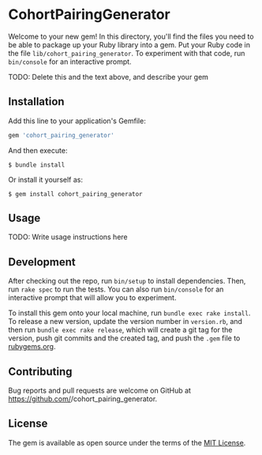 # CohortPairingGenerator

Welcome to your new gem! In this directory, you'll find the files you need to be able to package up your Ruby library into a gem. Put your Ruby code in the file `lib/cohort_pairing_generator`. To experiment with that code, run `bin/console` for an interactive prompt.

TODO: Delete this and the text above, and describe your gem

## Installation

Add this line to your application's Gemfile:

```ruby
gem 'cohort_pairing_generator'
```

And then execute:

    $ bundle install

Or install it yourself as:

    $ gem install cohort_pairing_generator

## Usage

TODO: Write usage instructions here

## Development

After checking out the repo, run `bin/setup` to install dependencies. Then, run `rake spec` to run the tests. You can also run `bin/console` for an interactive prompt that will allow you to experiment.

To install this gem onto your local machine, run `bundle exec rake install`. To release a new version, update the version number in `version.rb`, and then run `bundle exec rake release`, which will create a git tag for the version, push git commits and the created tag, and push the `.gem` file to [rubygems.org](https://rubygems.org).

## Contributing

Bug reports and pull requests are welcome on GitHub at https://github.com/<github username>/cohort_pairing_generator.

## License

The gem is available as open source under the terms of the [MIT License](https://opensource.org/licenses/MIT).
